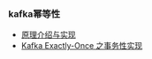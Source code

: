 ### kafka幂等性

- [原理介绍与实现](http://matt33.com/2018/10/24/kafka-idempotent/)
- [Kafka Exactly-Once 之事务性实现](http://matt33.com/2018/11/04/kafka-transaction/)